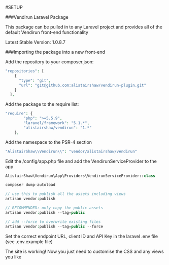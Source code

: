 #SETUP

###Vendirun Laravel Package

This package can be pulled in to any Laravel project and provides all of the default Vendirun front-end functionality

Latest Stable Version: 1.0.8.7

###Importing the package into a new front-end

Add the repository to your composer.json:
```php
"repositories": [
    {
      "type": "git",
      "url": "git@github.com:alistairshaw/vendirun-plugin.git"
    }
  ],
```
Add the package to the require list:
```php
"require": {
        "php": ">=5.5.9",
        "laravel/framework": "5.1.*",
        "alistairshaw/vendirun": "1.*"
    },
```
Add the namespace to the PSR-4 section
```php
"AlistairShaw\\Vendirun\\": "vendor/alistairshaw/vendirun"
```
Edit the /config/app.php file and add the VendirunServiceProvider to the app
```php
AlistairShaw\Vendirun\App\Providers\VendirunServiceProvider::class

composer dump-autoload

// use this to publish all the assets including views
artisan vendor:publish

// RECOMMENDED: only copy the public assets
artisan vendor:publish --tag=public

// add --force to overwrite existing files
artisan vendor:publish --tag=public --force
```
Set the correct endpoint URL, client ID and API Key in the laravel .env file (see .env.example file)

The site is working! Now you just need to customise the CSS and any views you like

